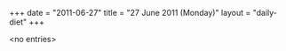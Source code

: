 +++
date = "2011-06-27"
title = "27 June 2011 (Monday)"
layout = "daily-diet"
+++


\<no entries\>

